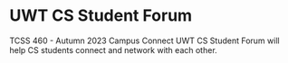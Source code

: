 # UWT CS Student Forum

TCSS 460 - Autumn 2023 
Campus Connect
UWT CS Student Forum will help CS students connect and network with each other.  
